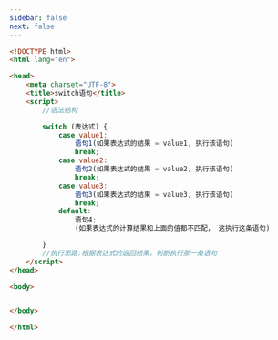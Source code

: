 ```yaml
---
sidebar: false
next: false
---
```

<BlogInfo/>






```html
<!DOCTYPE html>
<html lang="en">

<head>
    <meta charset="UTF-8">
    <title>switch语句</title>
    <script>
        //语法结构

        switch (表达式) {
            case value1:
                语句1(如果表达式的结果 = value1, 执行该语句)
                break;
            case value2:
                语句2(如果表达式的结果 = value2, 执行该语句)
                break;
            case value3:
                语句3(如果表达式的结果 = value3, 执行该语句)
                break;
            default:
                语句4;
                (如果表达式的计算结果和上面的值都不匹配， 这执行这条语句)

        }
        //执行思路:根据表达式的返回结果，判断执行那一条语句
    </script>
</head>

<body>


</body>

</html>
```






<ActionBox />
        
<style>#top-box {margin-top:0.5rem!important;}</style>